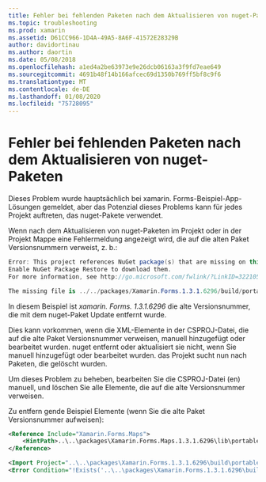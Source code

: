 ```yaml
---
title: Fehler bei fehlenden Paketen nach dem Aktualisieren von nuget-Paketen
ms.topic: troubleshooting
ms.prod: xamarin
ms.assetid: D61CC966-1D4A-49A5-8A6F-41572E28329B
author: davidortinau
ms.author: daortin
ms.date: 05/08/2018
ms.openlocfilehash: a1ed4a2be63973e9e26dcb06163a3f9fd7eae649
ms.sourcegitcommit: 4691b48f14b166afcec69d1350b769ff5bf8c9f6
ms.translationtype: MT
ms.contentlocale: de-DE
ms.lasthandoff: 01/08/2020
ms.locfileid: "75728095"
---
```

# <a name="missing-packages-error-after-updating-nuget-packages"></a>Fehler bei fehlenden Paketen nach dem Aktualisieren von nuget-Paketen

Dieses Problem wurde hauptsächlich bei xamarin. Forms-Beispiel-App-Lösungen gemeldet, aber das Potenzial dieses Problems kann für jedes Projekt auftreten, das nuget-Pakete verwendet.

Wenn nach dem Aktualisieren von nuget-Paketen im Projekt oder in der Projekt Mappe eine Fehlermeldung angezeigt wird, die auf die alten Paket Versionsnummern verweist, z. b.:

```csharp
Error: This project references NuGet package(s) that are missing on this computer.
Enable NuGet Package Restore to download them.
For more information, see http://go.microsoft.com/fwlink/?LinkID=322105

The missing file is ../../packages/Xamarin.Forms.1.3.1.6296/build/portable-win+net45+wp80+MonoAndroid10+MonoTouch10+Xamarin.iOS10/Xamarin.Forms.targets. (FormsGallery)
```

In diesem Beispiel ist *xamarin. Forms. 1.3.1.6296* die alte Versionsnummer, die mit dem nuget-Paket Update entfernt wurde.

Dies kann vorkommen, wenn die XML-Elemente in der CSPROJ-Datei, die auf die alte Paket Versionsnummer verweisen, manuell hinzugefügt oder bearbeitet wurden. nuget entfernt oder aktualisiert sie nicht, wenn Sie manuell hinzugefügt oder bearbeitet wurden. das Projekt sucht nun nach Paketen, die gelöscht wurden.

Um dieses Problem zu beheben, bearbeiten Sie die CSPROJ-Datei (en) manuell, und löschen Sie alle Elemente, die auf die alte Versionsnummer verweisen.

Zu entfern gende Beispiel Elemente (wenn Sie die alte Paket Versionsnummer aufweisen):

```xml
<Reference Include="Xamarin.Forms.Maps">
    <HintPath>..\..\packages\Xamarin.Forms.Maps.1.3.1.6296\lib\portable-win+net45+wp80+MonoAndroid10+MonoTouch10+Xamarin.iOS10\Xamarin.Forms.Maps.dll</HintPath>
</Reference>

<Import Project="..\..\packages\Xamarin.Forms.1.3.1.6296\build\portable-win+net45+wp80+MonoAndroid10+MonoTouch10+Xamarin.iOS10\Xamarin.Forms.targets" Condition="Exists('..\..\packages\Xamarin.Forms.1.3.1.6296\build\portable-win+net45+wp80+MonoAndroid10+MonoTouch10+Xamarin.iOS10\Xamarin.Forms.targets')" />
<Error Condition="!Exists('..\..\packages\Xamarin.Forms.1.3.1.6296\build\portable-win+net45+wp80+MonoAndroid10+MonoTouch10+Xamarin.iOS10\Xamarin.Forms.targets')" Text="$([System.String]::Format('$(ErrorText)', '..\..\packages\Xamarin.Forms.1.3.1.6296\build\portable-win+net45+wp80+MonoAndroid10+MonoTouch10+Xamarin.iOS10\Xamarin.Forms.targets'))" />
```

